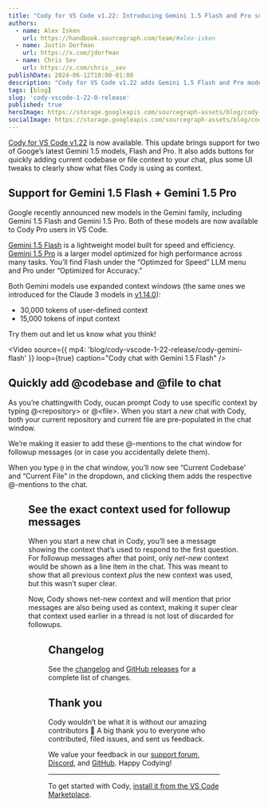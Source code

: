 ```yaml
---
title: "Cody for VS Code v1.22: Introducing Gemini 1.5 Flash and Pro support"
authors:
  - name: Alex Isken
    url: https://handbook.sourcegraph.com/team/#alex-isken
  - name: Justin Dorfman
    url: https://x.com/jdorfman
  - name: Chris Sev
    url: https://x.com/chris__sev
publishDate: 2024-06-12T10:00-01:00
description: "Cody for VS Code v1.22 adds Gemini 1.5 Flash and Pro models, new buttons for adding file and codebase context to the chat, and UI updates to show exactly what context is used and when."
tags: [blog]
slug: 'cody-vscode-1-22-0-release'
published: true
heroImage: https://storage.googleapis.com/sourcegraph-assets/blog/cody-vscode-1-22-release/cody-vscode-1.22-og-image.jpg
socialImage: https://storage.googleapis.com/sourcegraph-assets/blog/cody-vscode-1-22-release/cody-vscode-1.22-og-image.jpg
---
```


[Cody for VS Code v1.22](https://marketplace.visualstudio.com/items?itemName=sourcegraph.cody-ai) is now available. This update brings support for two of Googe’s latest Gemini 1.5 models, Flash and Pro. It also adds buttons for quickly adding current codebase or file context to your chat, plus some UI tweaks to clearly show what files Cody is using as context.

## Support for Gemini 1.5 Flash + Gemini 1.5 Pro

Google recently announced new models in the Gemini family, including Gemini 1.5 Flash and Gemini 1.5 Pro. Both of these models are now available to Cody Pro users in VS Code.

[Gemini 1.5 Flash](https://deepmind.google/technologies/gemini/flash/) is a lightweight model built for speed and efficiency. [Gemini 1.5 Pro](https://deepmind.google/technologies/gemini/pro/) is a larger model optimized for high performance across many tasks. You’ll find Flash under the “Optimzed for Speed” LLM menu and Pro under “Optimized for Accuracy.” 

Both Gemini models use expanded context windows (the same ones we introduced for the Claude 3 models in [v1.14.0](https://sourcegraph.com/blog/cody-vscode-1-14-0-release)):

* 30,000 tokens of user-defined context
* 15,000 tokens of input context

Try them out and let us know what you think!

<Video
  source={{
    mp4: 'blog/cody-vscode-1-22-release/cody-gemini-flash'
  }}
  loop={true}
  caption="Cody chat with Gemini 1.5 Flash"
/>

## Quickly add @codebase and @file to chat

As you’re chattingwith Cody, oucan prompt Cody to use specific context by typing @&lt;repository> or @&lt;file>. When you start a _new_ chat with Cody, both your current repository and current file are pre-populated in the chat window. 

We’re making it easier to add these @-mentions to the chat window for followup messages (or in case you accidentally delete them).

When you type `@` in the chat window, you’ll now see “Current Codebase’ and “Current File” in the dropdown, and clicking them adds the respective @-mentions to the chat.

<Figure
  src="https://storage.googleapis.com/sourcegraph-assets/blog/cody-vscode-1-22-release/cody-context-buttons.png"
  alt="Cody's current codebase and current file context buttons"
/>

## See the exact context used for followup messages

When you start a new chat in Cody, you’ll see a message showing the context that’s used to respond to the first question. For followup messages after that point, only _net-new_ context would be shown as a line item in the chat. This was meant to show that all previous context _plus_ the new context was used, but this wasn’t super clear.

Now, Cody shows net-new context and will mention that prior messages are also being used as context, making it super clear that context used earlier in a thread is not lost of discarded for followups.

<Figure
  src="https://storage.googleapis.com/sourcegraph-assets/blog/cody-vscode-1-22-release/cody-prior-context.png"
  alt="Cody showing that prior context was used in chat"
/>

## Changelog

See the [changelog](https://github.com/sourcegraph/cody/releases/tag/vscode-v1.22.0) and [GitHub releases](https://github.com/sourcegraph/cody/releases) for a complete list of changes.

## Thank you

Cody wouldn’t be what it is without our amazing contributors 💖 A big thank you to everyone who contributed, filed issues, and sent us feedback.

We value your feedback in our [support forum](https://community.sourcegraph.com/c/cody/5), [Discord](https://discord.com/servers/sourcegraph-969688426372825169), and [GitHub](https://github.com/sourcegraph/cody/discussions). Happy Codying!

---

To get started with Cody, [install it from the VS Code Marketplace](https://marketplace.visualstudio.com/items?itemName=sourcegraph.cody-ai).

